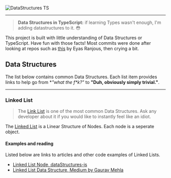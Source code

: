 ![DataStructures TS](https://jeffry.in/assets/datastructures-ts/datastructures-ts.svg)

----

> **Data Structures in TypeScript:** if learning Types wasn't enough, I'm adding datastructures to it. 😳

This project is built with little understanding of Data Structures or TypeScript. Have fun with those facts!
Most commits were done after looking at repos such as [this](https://github.com/eyas-ranjous/datastructures-js/) by Eyas Ranjous, then crying a bit.

## Data Structures

The list below contains common Data Structures.
Each list item provides links to help go from **"what the f\**k?"** to **"Duh, obviously simply trivial."**.

----

### Linked List

 > The [Link List](/packages/linked-list/) is one of the most common Data Structures. Ask any developer about it if you would like to instantly feel like an idiot.

The [Linked List](/packages/linked-list/) is a Linear Structure of Nodes. Each node is a seperate object.

#### Examples and reading

Listed below are links to articles and other code examples of Linked Lists.

- [Linked List Node, dataStructures-js](https://github.com/eyas-ranjous/datastructures-js/blob/master/lib/linkedList/linkedListNode.js)
- [Linked List Data Structure, Medium by Gaurav Mehla](https://medium.com/dev-blogs/ds-with-js-linked-lists-db5138ff139f)
